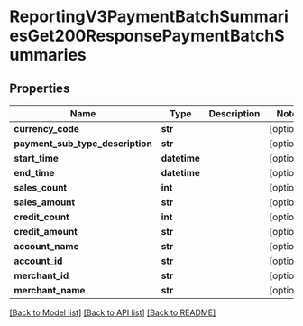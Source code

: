 # ReportingV3PaymentBatchSummariesGet200ResponsePaymentBatchSummaries

## Properties
Name | Type | Description | Notes
------------ | ------------- | ------------- | -------------
**currency_code** | **str** |  | [optional] 
**payment_sub_type_description** | **str** |  | [optional] 
**start_time** | **datetime** |  | [optional] 
**end_time** | **datetime** |  | [optional] 
**sales_count** | **int** |  | [optional] 
**sales_amount** | **str** |  | [optional] 
**credit_count** | **int** |  | [optional] 
**credit_amount** | **str** |  | [optional] 
**account_name** | **str** |  | [optional] 
**account_id** | **str** |  | [optional] 
**merchant_id** | **str** |  | [optional] 
**merchant_name** | **str** |  | [optional] 

[[Back to Model list]](../README.md#documentation-for-models) [[Back to API list]](../README.md#documentation-for-api-endpoints) [[Back to README]](../README.md)


